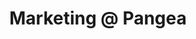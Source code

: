---
draft: false
name: "Heather Simpson"
title: "Marketing @ Pangea"
quote: "Looks like THE place to be. Glad I found out about this."
avatar: {
    src: "https://ca.slack-edge.com/T02EGRUMRM1-U05D5KLRKNX-g2b067eac9a5-512",
    alt: "Heather"
}
publishDate: "2022-11-09 15:39"
---